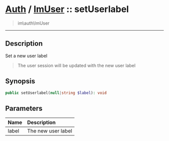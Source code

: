 # [Auth](auth.md) / [ImUser](auth-ImUser.md) :: setUserlabel
 > im\auth\ImUser
____

## Description
Set a new user label

 > The user session will be updated with the new user label  

## Synopsis
```php
public setUserlabel(null|string $label): void
```

## Parameters
| Name | Description |
| :--- | :---------- |
| label | The new user label |
